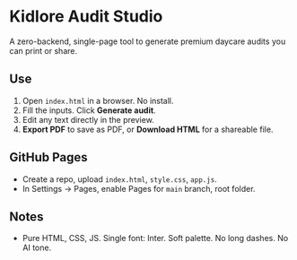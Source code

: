 # Kidlore Audit Studio
A zero-backend, single-page tool to generate premium daycare audits you can print or share.

## Use
1. Open `index.html` in a browser. No install.
2. Fill the inputs. Click **Generate audit**.
3. Edit any text directly in the preview.
4. **Export PDF** to save as PDF, or **Download HTML** for a shareable file.

## GitHub Pages
- Create a repo, upload `index.html`, `style.css`, `app.js`.
- In Settings → Pages, enable Pages for `main` branch, root folder.

## Notes
- Pure HTML, CSS, JS. Single font: Inter. Soft palette. No long dashes. No AI tone.
